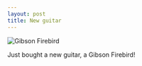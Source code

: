 ```yaml
---
layout: post
title: New guitar
---
```


![Gibson Firebird](http://www.gibson.com/Files/japan/NEW%20(MARCO)/firebird_add_body_white.JPG)

Just bought a new guitar, a Gibson Firebird!
